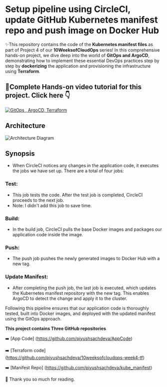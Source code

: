 # Setup pipeline using CircleCI, update GitHub Kubernetes manifest repo and push image on Docker Hub

✨This repository contains the code of the **Kubernetes manifest files** as part of Project 4 of our **10WeeksofCloudOps** series! In this comprehensive hands-on project, we dive deep into the world of **GitOps and ArgoCD**, demonstrating how to implement these essential DevOps practices step by step by **dockerizing** the application and provisioning the infrastructure using **Terraform**.

## 💪Complete Hands-on video tutorial for this project. Click here 👇
[![GitOps , ArgoCD, Terraform](https://i9.ytimg.com/vi_webp/LgBnbmfsIdA/mqdefault.webp?v=65001550&sqp=CMyFgqgG&rs=AOn4CLB-7wLlJjUqu2q7dOdDMdQRyQ46TA)](https://youtu.be/LgBnbmfsIdA "GitOps|ArgoCD|Terraform")

## Architecture

![Architecture Diagram](https://cdn-images-1.medium.com/max/800/1*T5IRoSoiqT8qnYLUprsRUQ.png)


## Synopsis
- When CircleCI notices any changes in the application code, it executes the jobs we have set up. There are a total of four jobs:

### Test: 
- This job tests the code. After the test job is completed, CircleCI proceeds to the next job. 
- Note: I didn't add this job to save time. 

### Build: 
- In the build job, CircleCI pulls the base Docker images and packages our application code inside the image.

### Push: 
- The push job pushes the newly generated images to Docker Hub with a new tag.

### Update Manifest: 
- After completing the push job, the last job is executed, which updates the Kubernetes manifest repository with the new tag. This enables ArgoCD to detect the change and apply it to the cluster.

Following this pipeline ensures that our application code is thoroughly tested, built into Docker images, and deployed with the updated manifest using the GitOps approach.

**This project contains Three GitHub repositories**

➡️ [App Code] (https://github.com/piyushsachdeva/AppCode)

➡️ [Terraform code] (https://github.com/piyushsachdeva/10weeksofcloudops-week4-tf)

➡️ [Manifest Repo] (https://github.com/piyushsachdeva/kube_manifest)

🙏 Thank you so much for reading.
